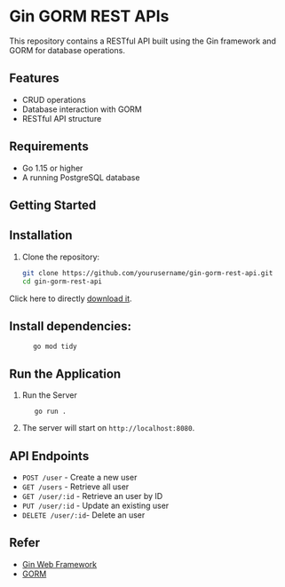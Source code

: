 # Gin GORM REST APIs

This repository contains a RESTful API built using the Gin framework and GORM for database operations.

## Features

- CRUD operations
- Database interaction with GORM
- RESTful API structure

## Requirements

- Go 1.15 or higher
- A running PostgreSQL database

## Getting Started

## Installation

1. Clone the repository:

   ```sh
   git clone https://github.com/yourusername/gin-gorm-rest-api.git
   cd gin-gorm-rest-api
Click here to directly [download it](https://github.com/muthukumar89uk/go-chatapp-websocket/zipball/master).

## Install dependencies:

          go mod tidy

## Run the Application
  1. Run the Server
   
       ```
          go run .
2. The server will start on `http://localhost:8080`.

## API Endpoints
 
- `POST /user`      - Create a new user
- `GET /users`      - Retrieve all user
- `GET /user/:id`   - Retrieve an user by ID
- `PUT /user/:id`   - Update an existing user
- `DELETE /user/:id`- Delete an user

## Refer
  - [Gin Web Framework](https://github.com/gin-gonic/gin) 
  - [GORM](https://gorm.io/)